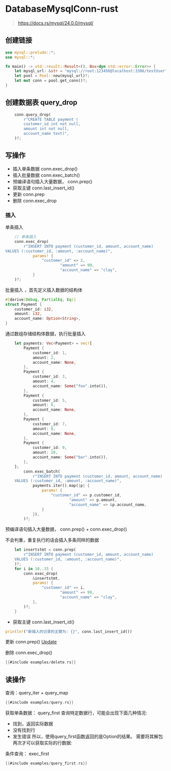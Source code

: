 # DatabaseMysqlConn-rust
> https://docs.rs/mysql/24.0.0/mysql/

## 创建链接
```rust
use mysql::prelude::*;
use mysql::*;

fn main() -> std::result::Result<(), Box<dyn std::error::Error>> {
    let mysql_url: &str = "mysql://root:123456@localhost:3306/testUser";
    let pool = Pool::new(mysql_url)?;
    let mut conn = pool.get_conn()?;
}
```

## 创建数据表 query_drop
```rust
    conn.query_drop(
        r"CREATE TABLE payment (
        customer_id int not null,
        amount int not null,
        account_name text)",
    )?;
```

## 写操作
- 插入单条数据 conn.exec_drop()
- 插入批量数据 conn.exec_batch()
- 预编译语句插入大量数据， conn.prep()
- 获取主键 conn.last_insert_id()
- 更新 conn.prep
- 删除 conn.exec_drop

### 插入
单条插入
```rust
    // 单条插入
    conn.exec_drop(
        r"INSERT INTO payment (customer_id, amount, account_name)
VALUES (:customer_id, :amount, :account_name)",
            params! {
                "customer_id" => 2,
                        "amount" => 99,
                        "account_name" => "clay",
            }
    )?;
```
批量插入
，首先定义插入数据的结构体
```rust
#[derive(Debug, PartialEq, Eq)]
struct Payment {
    customer_id: i32,
    amount: i32,
    account_name: Option<String>,
}
```
通过数组存储结构体数据，执行批量插入
```rust
    let payments: Vec<Payment> = vec![
        Payment {
            customer_id: 1,
            amount: 2,
            account_name: None,
        },
        Payment {
            customer_id: 3,
            amount: 4,
            account_name: Some("foo".into()),
        },
        Payment {
            customer_id: 5,
            amount: 6,
            account_name: None,
        },
        Payment {
            customer_id: 7,
            amount: 8,
            account_name: None,
        },
        Payment {
            customer_id: 9,
            amount: 10,
            account_name: Some("bar".into()),
        },
    ];
        conn.exec_batch(
            r"INSERT INTO payment (customer_id, amount, account_name)
    VALUES (:customer_id, :amount, :account_name)",
            payments.iter().map(|p| {
                params! {
                    "customer_id" => p.customer_id,
                            "amount" => p.amount,
                            "account_name" => &p.account_name,
                }
            }),
        )?;
```
预编译语句插入大量数据， conn.prep() + conn.exec_drop() 

不会判重，重复执行的话会插入多条同样的数据
```rust
    let insertstmt = conn.prep(
        r"INSERT INTO payment (customer_id, amount, account_name)
    VALUES (:customer_id, :amount, :account_name)",
    )?;
    for i in 10..15 {
        conn.exec_drop(
            &insertstmt,
            params! {
                "customer_id" => i,
                        "amount" => 99,
                        "account_name" => "clay",
            },
        )?;
    }
```
- 获取主键 conn.last_insert_id()
```rust
println!("新插入的记录的主键为: {}", conn.last_insert_id())
```
更新 conn.prep()
[Update](./examples/query_first.rs)

删除 conn.exec_drop()
```rust
{{#include examples/delete.rs}}
```
## 读操作
查询：query_iter + query_map
```rust
{{#include examples/query.rs}}
```
获取单条数据： query_first
查询特定数据行，可能会出现下面几种情况:

- 找到，返回实际数据
- 没有找到行
- 发生错误
所以，使用query_first函数返回的是Option的结果。 需要将其解包两次才可以获取实际的行数据:

条件查询： exec_first

```rust
{{#include examples/query_first.rs}}
```